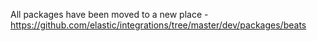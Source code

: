 All packages have been moved to a new place - https://github.com/elastic/integrations/tree/master/dev/packages/beats
